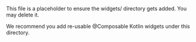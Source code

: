 This file is a placeholder to ensure the widgets/ directory gets added. You may delete it.

We recommend you add re-usable @Composable Kotlin widgets under this directory.
